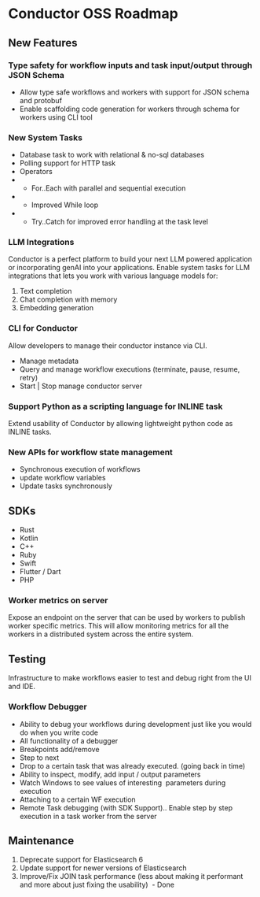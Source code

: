 # Conductor OSS Roadmap


## New Features
### Type safety for workflow inputs and task input/output through JSON Schema

* Allow type safe workflows and workers with support for JSON schema and protobuf
* Enable scaffolding code generation for workers through schema for workers using CLI tool

### New System Tasks

* Database task to work with relational & no-sql databases
* Polling support for HTTP task
* Operators
 * * For..Each with parallel and sequential execution
 * * Improved While loop
 * *  Try..Catch for improved error handling at the task level

### LLM Integrations
Conductor is a perfect platform to build your next LLM powered application or incorporating genAI into your applications.
Enable system tasks for LLM integrations that lets you work with various language models for:
1. Text completion
2. Chat completion with memory
3. Embedding generation

### CLI for Conductor
Allow developers to manage their conductor instance via CLI.

* Manage metadata
* Query and manage workflow executions (terminate, pause, resume, retry)
* Start | Stop manage conductor server

### Support Python as a scripting language for INLINE task
Extend usability of Conductor by allowing lightweight python code as INLINE tasks.

### New APIs for workflow state management

* Synchronous execution of workflows
* update workflow variables
* Update tasks synchronously

## SDKs

* Rust
* Kotlin
* C++
* Ruby
* Swift
* Flutter / Dart 
* PHP

### Worker metrics on server
Expose an endpoint on the server that can be used by workers to publish worker specific metrics.
This will allow monitoring metrics for all the workers in a distributed system across the entire system. 

## Testing
Infrastructure to make workflows easier to test and debug right from the UI and IDE.

### Workflow Debugger

* Ability to debug your workflows during development just like you would do when you write code
* All functionality of a debugger
* Breakpoints add/remove
* Step to next
* Drop to a certain task that was already executed. (going back in time)
* Ability to inspect, modify, add input / output parameters
* Watch Windows to see values of interesting &nbsp;parameters during execution
* Attaching to a certain WF execution
* Remote Task debugging (with SDK Support).. Enable step by step execution in a task worker from the server

## Maintenance

1. Deprecate support for Elasticsearch 6
2. Update support for newer versions of Elasticsearch
2. Improve/Fix JOIN task performance (less about making it performant and more about just fixing the usability) &nbsp;- Done